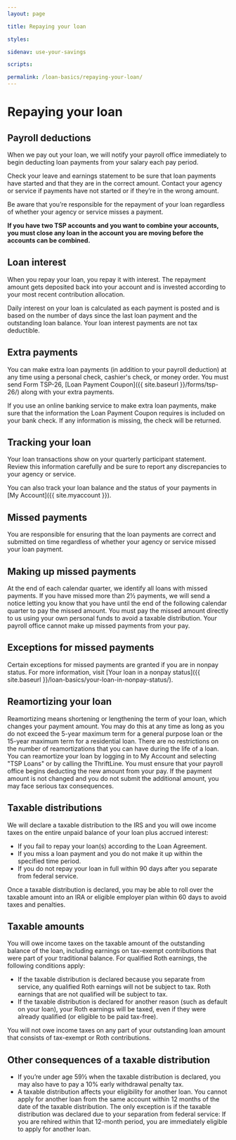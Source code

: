 ```yaml
---
layout: page

title: Repaying your loan

styles:

sidenav: use-your-savings

scripts:

permalink: /loan-basics/repaying-your-loan/
---
```


# Repaying your loan

## Payroll deductions
When we pay out your loan, we will notify your payroll office immediately to begin deducting loan payments from your salary each pay period.

Check your leave and earnings statement to be sure that loan payments have started and that they are in the correct amount. Contact your agency or service if payments have not started or if they’re in the wrong amount.

Be aware that you’re responsible for the repayment of your loan regardless of whether your agency or service misses a payment.

**If you have two TSP accounts and you want to combine your accounts, you must close any loan in the account you are moving before the accounts can be combined.**

## Loan interest

<p markdown="1">When you repay your loan, you repay it with interest. The repayment amount gets deposited back into your account and is invested according to your most recent <span data-term="Contribution Allocation" class="js-glossary-toggle term term-end">contribution allocation</span>.</p>

Daily interest on your loan is calculated as each payment is posted and is based on the number of days since the last loan payment and the outstanding loan balance.
Your loan interest payments are not tax deductible.

## Extra payments
You can make extra loan payments (in addition to your payroll deduction) at any time using a personal check, cashier's check, or money order. You must send Form TSP-26, [Loan Payment Coupon]({{ site.baseurl }}/forms/tsp-26/) along with your extra payments.

If you use an online banking service to make extra loan payments, make sure that the information the Loan Payment Coupon requires is included on your bank check. If any information is missing, the check will be returned.

## Tracking your loan
Your loan transactions show on your quarterly participant statement. Review this information carefully and be sure to report any discrepancies to your agency or service.

<p markdown="1">You can also track your loan balance and the status of your payments in <span class="nobr">[My Account]({{ site.myaccount }})</span>.</p>

## Missed payments
You are responsible for ensuring that the loan payments are correct and submitted on time regardless of whether your agency or service missed your loan payment.

## Making up missed payments
At the end of each calendar quarter, we identify all loans with missed payments. If you have missed more than 2½ payments, we will send a notice letting you know that you have until the end of the following calendar quarter to pay the missed amount. You must pay the missed amount directly to us using your own personal funds to avoid a taxable distribution. Your payroll office cannot make up missed payments from your pay.

## Exceptions for missed payments
<p markdown="1">Certain exceptions for missed payments are granted if you are in <span data-term="Nonpay Status" class="js-glossary-toggle term term-end">nonpay status</span>. For more information, visit [Your loan in a nonpay status]({{ site.baseurl }}/loan-basics/your-loan-in-nonpay-status/).</p>

## Reamortizing your loan 
Reamortizing means shortening or lengthening the term of your loan, which changes your payment amount. You may do this at any time as long as you do not exceed the 5-year maximum term for a general purpose loan or the 15-year maximum term for
a residential loan. There are no restrictions on the number of reamortizations that you can have during the life of a loan. You can reamortize your
loan by logging in to My Account and selecting "TSP Loans" or by calling the ThriftLine. You must ensure that your
payroll office begins deducting the new amount from your pay. If the payment amount is not changed and you do not submit the additional
amount, you may face serious tax consequences.

## Taxable distributions

We will declare a taxable distribution to the IRS and you will owe income taxes on the entire unpaid balance of your loan plus accrued interest:

+ If you fail to repay your loan(s) according to the Loan Agreement.
+ If you miss a loan payment and you do not make it up within the specified time period.
+ If you do not repay your loan in full within 90 days after you separate from federal service.

Once a taxable distribution is declared, you may be able to roll over the taxable amount into an IRA or eligible employer plan within 60 days to avoid taxes and penalties.

## Taxable amounts

You will owe income taxes on the taxable amount of the outstanding balance of the loan, including earnings on tax-exempt contributions that were part of your traditional balance. For qualified Roth earnings, the following conditions apply:

+ If the taxable distribution is declared because you separate from service, any qualified Roth earnings will not be subject to tax. Roth earnings that are not qualified will be subject to tax.
+ If the taxable distribution is declared for another reason (such as default on your loan), your Roth earnings will be taxed, even if they were already qualified (or eligible to be paid tax-free).

You will not owe income taxes on any part of your outstanding loan amount that consists of tax-exempt or Roth contributions.

## Other consequences of a taxable distribution

+ If you’re under age 59½ when the taxable distribution is declared, you may also have to pay a 10% early withdrawal penalty tax.
+ A taxable distribution affects your eligibility for another loan. You cannot apply for another loan from the same account within 12 months of the date of the taxable distribution. The only exception is if the taxable distribution was declared due to your separation from federal service: If you are rehired within that 12-month period, you are immediately eligible to apply for another loan.
